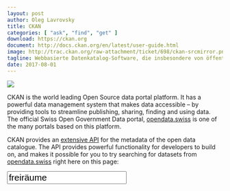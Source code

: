 ```yaml
---
layout: post
author: Oleg Lavrovsky
title: CKAN
categories: [ "ask", "find", "get" ]
download: https://ckan.org
document: http://docs.ckan.org/en/latest/user-guide.html
image: http://trac.ckan.org/raw-attachment/ticket/698/ckan-srcmirror.png
tagline: Webbasierte Datenkatalog-Software, die insbesondere von öffentlichen Einrichtungen für das Teilen „offener Daten“ verwendet wird.
date: 2017-08-01
---
```


![](https://ckan.org/files/2012/03/Responsive-Template.png)

CKAN is the world leading Open Source data portal platform. It has a powerful data management system that makes data accessible – by providing tools to streamline publishing, sharing, finding and using data. The official Swiss Open Government Data portal, [opendata.swiss](http://opendata.swiss/) is one of the many portals based on this platform.

CKAN provides an [extensive API](https://handbook.opendata.swiss/support/api.html) for the metadata of the open data catalogue. The API provides powerful functionality for developers to build on, and makes it possible for you to try searching for datasets from  [opendata.swiss](http://opendata.swiss/) right here on this page:

<form id="form-widget" _lpchecked="1">
	<input type="text" id="ckan-input-search" value="freiräume" style="font-size:150%">
</form>
<div id="ckan-embed-1"></div>
<script src="https://cdnjs.cloudflare.com/ajax/libs/zepto/1.2.0/zepto.min.js"></script><script src="https://cdnjs.cloudflare.com/ajax/libs/underscore.js/1.8.3/underscore-min.js"></script><script src="https://cdnjs.cloudflare.com/ajax/libs/ckan/0.2.3/ckan.min.js"></script><script src="https://cdn.rawgit.com/opendata-swiss/ckan-embed/1.0.1/dist/ckan-embed.min.js"></script>
<script>
$(document).on('ready', function() {
        $('.titleslide h1:first-child').click(function() {
          $(this)[0].contentEditable=true;
        });
        ck.datasets("#ckan-embed-1","https://opendata.swiss/","freiräume");
        $('#ckan-input-search').bind('keypress', function(e) {
          e.stopPropagation();
          var code = e.keyCode || e.which;
          var value = $(this).val();
          if(code == 13) { //Enter keycode
            ck.datasets("#ckan-embed-1","https://opendata.swiss/", value);
          }
        });
      });
</script>
